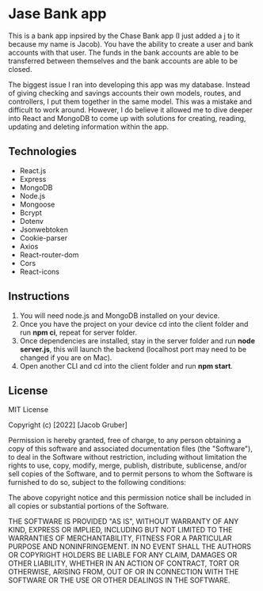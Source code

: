 # Jase Bank app

<p>This is a bank app inpsired by the Chase Bank app (I just added a j to it because my name is Jacob). You have the ability to create a user and bank accounts with that user.
The funds in the bank accounts are able to be transferred between themselves and the bank accounts are able to be closed.
</p>
<p>The biggest issue I ran into developing this app was my database. Instead of giving checking and savings accounts their own models, routes, and controllers, I put them together in the same model. This was a mistake and difficult to work around. However, I do believe it allowed me to dive deeper into React and MongoDB to come up with solutions for creating, reading, updating and deleting information within the app.</p>

## Technologies
+ React.js
+ Express
+ MongoDB
+ Node.js
+ Mongoose
+ Bcrypt
+ Dotenv
+ Jsonwebtoken
+ Cookie-parser
+ Axios
+ React-router-dom
+ Cors
+ React-icons

## Instructions
1. You will need node.js and MongoDB installed on your device.
2. Once you have the project on your device cd into the client folder and run **npm ci**, repeat for server folder.
3. Once dependencies are installed, stay in the server folder and run **node server.js**, this will launch the backend (localhost port may need to be changed if you are on Mac).
4. Open another CLI and cd into the client folder and run **npm start**.

## License
MIT License

Copyright (c) [2022] [Jacob Gruber]

Permission is hereby granted, free of charge, to any person obtaining a copy
of this software and associated documentation files (the "Software"), to deal
in the Software without restriction, including without limitation the rights
to use, copy, modify, merge, publish, distribute, sublicense, and/or sell
copies of the Software, and to permit persons to whom the Software is
furnished to do so, subject to the following conditions:

The above copyright notice and this permission notice shall be included in all
copies or substantial portions of the Software.

THE SOFTWARE IS PROVIDED "AS IS", WITHOUT WARRANTY OF ANY KIND, EXPRESS OR
IMPLIED, INCLUDING BUT NOT LIMITED TO THE WARRANTIES OF MERCHANTABILITY,
FITNESS FOR A PARTICULAR PURPOSE AND NONINFRINGEMENT. IN NO EVENT SHALL THE
AUTHORS OR COPYRIGHT HOLDERS BE LIABLE FOR ANY CLAIM, DAMAGES OR OTHER
LIABILITY, WHETHER IN AN ACTION OF CONTRACT, TORT OR OTHERWISE, ARISING FROM,
OUT OF OR IN CONNECTION WITH THE SOFTWARE OR THE USE OR OTHER DEALINGS IN THE
SOFTWARE.